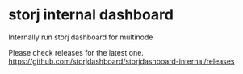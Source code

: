 # storj internal dashboard
Internally run storj dashboard for multinode

Please check releases for the latest one.
https://github.com/storjdashboard/storjdashboard-internal/releases
